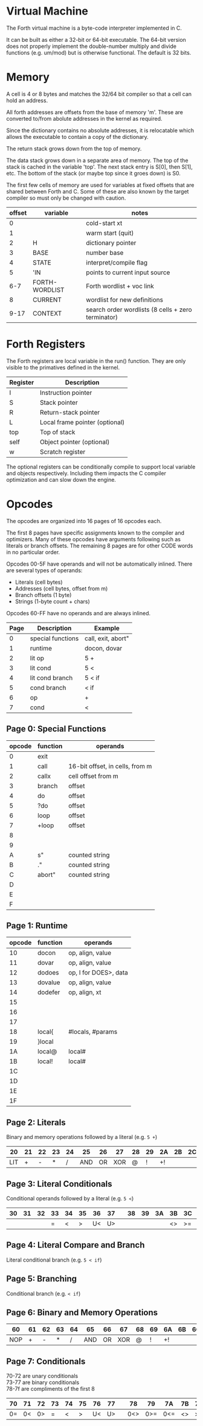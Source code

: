 # Virtual Machine

The Forth virtual machine is a byte-code interpreter implemented in C.

It can be built as either a 32-bit or 64-bit executable.
The 64-bit version does not properly implement the double-number
multiply and divide functions (e.g. um/mod) but is otherwise functional.
The default is 32 bits.

# Memory

A cell is 4 or 8 bytes and matches the 32/64 bit compiler so that a cell can hold an address.

All forth addresses are offsets from the base of memory 'm'.
These are converted to/from abolute addresses in the kernel as required.

Since the dictionary contains no absolute addresses,
it is relocatable which allows the executable to contain
a copy of the dictionary.

The return stack grows down from the top of memory.

The data stack grows down in a separate area of memory.
The top of the stack is cached in the variable 'top'.
The next stack entry is S[0], then S[1], etc.
The bottom of the stack (or maybe top since it groes down) is S0.

The first few cells of memory are used for variables at fixed offsets
that are shared between Forth and C.
Some of these are also known by the target compiler so must
only be changed with caution.

| offset | variable  | notes
| -------| ----------| -----
|  0     |           | cold-start xt
|  1     |           | warm start (quit)
|  2     | H         | dictionary pointer
|  3     | BASE      | number base
|  4     | STATE     | interpret/compile flag
|  5     | 'IN       | points to current input source
|  6-7   | FORTH-WORDLIST | Forth wordlist + voc link
|  8     | CURRENT   | wordlist for new definitions
|  9-17  | CONTEXT   | search order wordlists (8 cells + zero terminator)

# Forth Registers

The Forth registers are local variable in the run() function.
They are only visible to the primatives defined in the kernel.

Register | Description
---- | ----------
I    | Instruction pointer
S    | Stack pointer
R    | Return-stack pointer
L    | Local frame pointer (optional)
top  | Top of stack
self | Object pointer (optional)
w    | Scratch register

The optional registers can be conditionally compile to support
local variable and objects respectively. Including them impacts
the C compiler optimization and can slow down the engine.

# Opcodes

The opcodes are organized into 16 pages of 16 opcodes each.

The first 8 pages have specific assignments known to the compiler and optimizers.
Many of these opcodes have arguments following such as literals or
branch offsets.
The remaining 8 pages are for other CODE words in no particular order.

Opcodes 00-5F have operands and will not be automatically inlined.
There are several types of operands:

* Literals (cell bytes)
* Addresses (cell bytes, offset from m)
* Branch offsets (1 byte)
* Strings (1-byte count + chars)

Opcodes 60-FF have no operands and are always inlined.

Page | Description | Example
---- | ----------  | -------
0 | special functions | call, exit, abort"
1 | runtime | docon, dovar
2 | lit op | 5 +
3 | lit cond | 5 <
4 | lit cond branch | 5 < if
5 | cond branch | < if
6 | op | +
7 | cond | <

## Page 0: Special Functions

opcode | function | operands
------ | -------- | -----
0 | exit
1 | call | 16-bit offset, in cells, from m
2 | callx | cell offset from m
3 | branch | offset
4 | do | offset
5 | ?do | offset
6 | loop | offset
7 | +loop | offset
8 |
9 |
A | s" | counted string
B | ." | counted string
C | abort" | counted string
D | 
E | 
F | 

## Page 1: Runtime

opcode | function | operands
------ | -------- | -----
10 | docon| op, align, value
11 | dovar | op, align, value
12 | dodoes | op, I for DOES>, data
13 | dovalue | op, align, value
14 | dodefer | op, align, xt
15 | 
16 | 
17 |
18 | local{ | #locals, #params
19 | }local |
1A | local@ | local#
1B | local! | local#
1C |
1D |
1E |
1F |

## Page 2: Literals

Binary and memory operations followed by a literal (e.g. `5 +`)

20  | 21  | 22  | 23  | 24  | 25  | 26  | 27  | 28  | 29  | 2A  | 2B  | 2C  | 2D  | 2E  | 2F
--- | --- | --- | --- | --- | --- | --- | --- | --- | --- | --- | --- | --- | --- | --- | ---
LIT | +   | -   | *   | /   | AND | OR  | XOR | @   | !   | +!


## Page 3: Literal Conditionals

Conditional operands followed by a literal (e.g. `5 <`)

30  | 31  | 32  | 33  | 34  | 35  | 36  | 37  |     | 38  | 39  | 3A  | 3B  | 3C  | 3D  | 3E  | 3F
--- | --- | --- | --- | --- | --- | --- | --- | --- | --- | --- | --- | --- | --- | --- | --- | ---
    |     |     | =   | <   | >   | U<  | U>  |     |     |     |     | <>  | >=  | <=  | U>= | U<=

## Page 4: Literal Compare and Branch

Literal conditional branch (e.g. `5 < if`)

## Page 5: Branching

Conditional branch (e.g. `< if`)


## Page 6: Binary and Memory Operations

60  | 61  | 62  | 63  | 64  | 65  | 66  | 67  | 68  | 69  | 6A  | 6B  | 6C  | 6D  | 6E  | 6F
--- | --- | --- | --- | --- | --- | --- | --- | --- | --- | --- | --- | --- | --- | --- | ---
NOP | +   | -   | *   | /   | AND | OR  | XOR | @   | !   | +!

## Page 7: Conditionals

70-72 are unary conditionals  
73-77 are binary conditionals  
78-7f are compliments of the first 8  

70  | 71  | 72  | 73  | 74  | 75  | 76  | 77  |     | 78  | 79  | 7A  | 7B  | 7C  | 7D  | 7E  | 7F
--- | --- | --- | --- | --- | --- | --- | --- | --- | --- | --- | --- | --- | --- | --- | --- | ---
0=  | 0<  | 0>  | =   | <   | >   | U<  | U>  |     | 0<> | 0>= | 0<= | <>  | >=  | <=  | U>= | U<=
